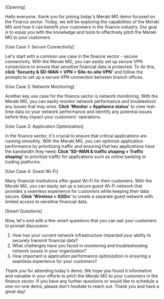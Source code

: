 [Opening]

Hello everyone, thank you for joining today's Meraki MG demo focused on the Finance sector. Today, we will be exploring the capabilities of the Meraki MG and how it can benefit your customers in the finance industry. Our goal is to equip you with the knowledge and tools to effectively pitch the Meraki MG to your customers.

[Use Case 1: Secure Connectivity]

Let's start with a common use case in the finance sector - secure connectivity. With the Meraki MG, you can easily set up secure VPN connections to ensure that sensitive financial data is protected. To do this, **click 'Security & SD-WAN > VPN > Site-to-site VPN'** and follow the prompts to set up a secure VPN connection between branch offices.

[Use Case 2: Network Monitoring]

Another key use case for the finance sector is network monitoring. With the Meraki MG, you can easily monitor network performance and troubleshoot any issues that may arise. **Click 'Monitor > Appliance status'** to view real-time data on your network performance and identify any potential issues before they impact your customers' operations.

[Use Case 3: Application Optimization]

In the finance sector, it's crucial to ensure that critical applications are running smoothly. With the Meraki MG, you can optimize application performance by prioritizing traffic and ensuring that key applications have the bandwidth they need. **Click 'SD-WAN & traffic shaping > Traffic shaping'** to prioritize traffic for applications such as online banking or trading platforms.

[Use Case 4: Guest Wi-Fi]

Many financial institutions offer guest Wi-Fi for their customers. With the Meraki MG, you can easily set up a secure guest Wi-Fi network that provides a seamless experience for customers while keeping their data secure. **Click 'Wireless > SSIDs'** to create a separate guest network with limited access to sensitive financial data.

[Smart Questions]

Now, let's end with a few smart questions that you can ask your customers to prompt discussion:

1. How has your current network infrastructure impacted your ability to securely transmit financial data?
2. What challenges have you faced in monitoring and troubleshooting network issues in your organization?
3. How important is application performance optimization in ensuring a seamless experience for your customers?

Thank you for attending today's demo. We hope you found it informative and valuable in your efforts to pitch the Meraki MG to your customers in the finance sector. If you have any further questions or would like to schedule a one-on-one demo, please don't hesitate to reach out. Thank you and have a great day!